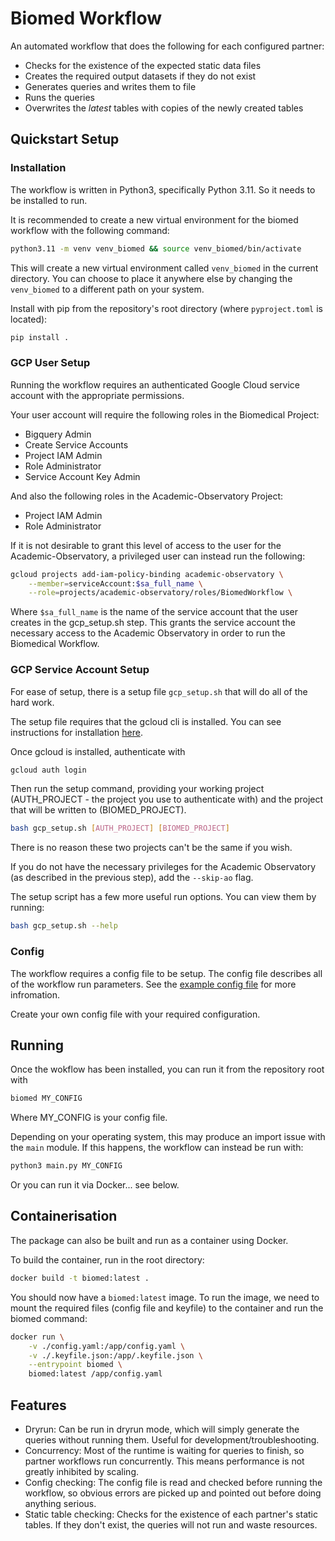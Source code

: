 # Biomed Workflow

An automated workflow that does the following for each configured partner:

- Checks for the existence of the expected static data files
- Creates the required output datasets if they do not exist
- Generates queries and writes them to file
- Runs the queries
- Overwrites the _latest_ tables with copies of the newly created tables

## Quickstart Setup

### Installation

The workflow is written in Python3, specifically Python 3.11. So it needs to be installed to run.

It is recommended to create a new virtual environment for the biomed workflow with the following command:

```bash
python3.11 -m venv venv_biomed && source venv_biomed/bin/activate
```

This will create a new virtual environment called `venv_biomed` in the current directory. You can choose to place it anywhere else by changing the `venv_biomed` to a different path on your system.

Install with pip from the repository's root directory (where `pyproject.toml` is located):

```bash
pip install .
```

### GCP User Setup

Running the workflow requires an authenticated Google Cloud service account with the appropriate permissions.

Your user account will require the following roles in the Biomedical Project:

- Bigquery Admin
- Create Service Accounts
- Project IAM Admin
- Role Administrator
- Service Account Key Admin

And also the following roles in the Academic-Observatory Project:

- Project IAM Admin
- Role Administrator

If it is not desirable to grant this level of access to the user for the Academic-Observatory, a privileged user can instead run the following:

```bash
gcloud projects add-iam-policy-binding academic-observatory \
    --member=serviceAccount:$sa_full_name \
    --role=projects/academic-observatory/roles/BiomedWorkflow \
```

Where `$sa_full_name` is the name of the service account that the user creates in the gcp_setup.sh step.
This grants the service account the necessary access to the Academic Observatory in order to run the Biomedical Workflow.

### GCP Service Account Setup

For ease of setup, there is a setup file `gcp_setup.sh` that will do all of the hard work.

The setup file requires that the gcloud cli is installed. You can see instructions for installation [here](https://cloud.google.com/sdk/docs/install).

Once gcloud is installed, authenticate with

```bash
gcloud auth login
```

Then run the setup command, providing your working project (AUTH_PROJECT - the project you use to authenticate with) and the project that will be written to (BIOMED_PROJECT).

```bash
bash gcp_setup.sh [AUTH_PROJECT] [BIOMED_PROJECT]
```

There is no reason these two projects can't be the same if you wish.

If you do not have the necessary privileges for the Academic Observatory (as described in the previous step), add the `--skip-ao` flag.

The setup script has a few more useful run options. You can view them by running:

```bash
bash gcp_setup.sh --help
```

### Config

The workflow requires a config file to be setup. The config file describes all of the workflow run parameters. See the [example config file](/example_config.yaml) for more infromation.

Create your own config file with your required configuration.

## Running

Once the wokflow has been installed, you can run it from the repository root with

```bash
biomed MY_CONFIG
```

Where MY_CONFIG is your config file.

Depending on your operating system, this may produce an import issue with the `main` module. If this happens, the workflow can instead be run with:

```bash
python3 main.py MY_CONFIG
```

Or you can run it via Docker... see below.

## Containerisation

The package can also be built and run as a container using Docker.

To build the container, run in the root directory:

```bash
docker build -t biomed:latest .
```

You should now have a `biomed:latest` image. To run the image, we need to mount the required files (config file and keyfile) to the container and run the biomed command:

```bash
docker run \
    -v ./config.yaml:/app/config.yaml \
    -v ./.keyfile.json:/app/.keyfile.json \
    --entrypoint biomed \
    biomed:latest /app/config.yaml
```

## Features

- Dryrun: Can be run in dryrun mode, which will simply generate the queries without running them. Useful for development/troubleshooting.
- Concurrency: Most of the runtime is waiting for queries to finish, so partner workflows run concurrently. This means performance is not greatly inhibited by scaling.
- Config checking: The config file is read and checked before running the workflow, so obvious errors are picked up and pointed out before doing anything serious.
- Static table checking: Checks for the existence of each partner's static tables. If they don't exist, the queries will not run and waste resources.
